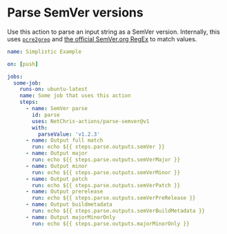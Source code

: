 # Parse SemVer versions

Use this action to parse an input string as a SemVer version.  Internally, this uses [`pcre2grep`](https://www.pcre.org/current/doc/html/pcre2grep.html) and [the official SemVer.org RegEx](https://semver.org/#is-there-a-suggested-regular-expression-regex-to-check-a-semver-string) to match values.

``` yml
name: Simplistic Example

on: [push]

jobs:
  some-job:
    runs-on: ubuntu-latest
    name: Some job that uses this action
    steps:
      - name: SemVer parse
        id: parse
        uses: NetChris-actions/parse-semver@v1
        with:
          parseValue: 'v1.2.3'
      - name: Output full match
        run: echo ${{ steps.parse.outputs.semVer }}
      - name: Output major
        run: echo ${{ steps.parse.outputs.semVerMajor }}
      - name: Output minor
        run: echo ${{ steps.parse.outputs.semVerMinor }}
      - name: Output patch
        run: echo ${{ steps.parse.outputs.semVerPatch }}
      - name: Output prerelease
        run: echo ${{ steps.parse.outputs.semVerPreRelease }}
      - name: Output buildmetadata
        run: echo ${{ steps.parse.outputs.semVerBuildMetadata }}
      - name: Output majorMinorOnly
        run: echo ${{ steps.parse.outputs.majorMinorOnly }}
```